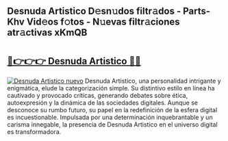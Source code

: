 ## Desnuda Artistico D𝚎sn𝚞dos filtr𝚊dos - Parts-Khv Vid𝚎os f𝚘tos - N𝚞evas filtr𝚊ciones atr𝚊ctivas xKmQB

# <h2><a href="http://mb2y6qo.tromn.icu/?c=Desnuda+Artistico">🔗👉👉👉 Desnuda Artistico 🔗🔗</a></h2>

[![Desnuda Artistico nuevo](https://i.imgur.com/pEAQMta.gif)](http://mb2y6qo.tromn.icu/?c=Desnuda+Artistico)
Desnuda Artistico, una personalidad intrigante y enigmática, elude la categorización simple. Su distintivo estilo en línea ha cautivado y provocado críticas, generando debates sobre ética, autoexpresión y la dinámica de las sociedades digitales. Aunque se desconoce su rumbo futuro, su papel en la redefinición de la esfera digital es incuestionable. Impulsada por una determinación inquebrantable y un carisma innegable, la presencia de Desnuda Artistico en el universo digital es transformadora.
